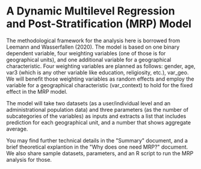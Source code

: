# A Dynamic Multilevel Regression and Post-Stratification (MRP) Model

The methodological framework for the analysis here is borrowed from Leemann and Wasserfallen (2020). The model is based on one binary dependent variable, four weighting variables (one of those is for geographical units), and one additional variable for a geographical characteristic. Four weighting variables are planned as follows: gender, age, var3 (which is any other variable like education, religiosity, etc.), var_geo. We will benefit those weighting variables as random effects and employ the variable for a geographical characteristic (var_context) to hold for the fixed effect in the MRP model.

The model will take two datasets (as a user/individual level and an administrational population data) and three parameters (as the number of subcategories of the variables) as inputs and extracts a list that includes prediction for each geographical unit, and a number that shows aggregate average.

You may find further  technical details in the "Summary" document, and a brief theoretical explantion in the "Why does one need MRP?" document. We also share sample datasets, parameters, and an R script to run the MRP analysis for those. 
